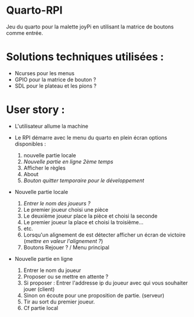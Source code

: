 # Quarto-RPI
Jeu du quarto pour la malette joyPi en utilisant la matrice de boutons comme entrée.

# Solutions techniques utilisées :
- Ncurses pour les menus
- GPIO pour la matrice de bouton ?
- SDL pour le plateau et les pions ?

# User story :
- L'utilisateur allume la machine
- Le RPI démarre avec le menu du quarto en plein écran
	options disponibles :
	1. nouvelle partie locale 
	2. *Nouvelle partie en ligne 2ème temps*
	3. Afficher le règles
	4. About
	5. *Bouton quitter temporaire pour le développement*

- Nouvelle partie locale
	1. *Entrer le nom des joueurs ?*
	2. Le premier joueur choisi une pièce
	3. Le deuxième joueur place la pièce et choisi la seconde
	4. Le premier joueur la place et choisi la troisième...
	5. etc.
	6. Lorsqu'un alignement de est détecter afficher un écran de victoire (*mettre en valeur l'alignement ?*)
	7. Boutons Rejouer ? / Menu principal

- Nouvelle partie en ligne
	1. Entrer le nom du joueur
	2. Proposer ou se mettre en attente ?
	3. Si proposer : Entrer l'addresse ip du joueur avec qui vous souhaiter jouer (client)
	4. Sinon on écoute pour une proposition de partie. (serveur)
	5. Tir au sort du premier joueur.
	6. Cf partie local
